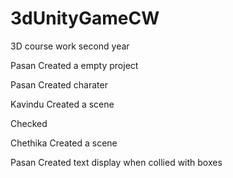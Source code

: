 # 3dUnityGameCW
3D  course work second year 

Pasan 
Created a empty project

Pasan
Created charater

Kavindu
Created a scene

Checked

Chethika
Created a scene

Pasan
Created text display when collied with boxes